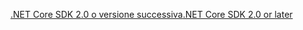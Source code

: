 [<span data-ttu-id="66c1b-101">.NET Core SDK 2.0 o versione successiva</span><span class="sxs-lookup"><span data-stu-id="66c1b-101">.NET Core SDK 2.0 or later</span></span>](https://www.microsoft.com/net/download)
